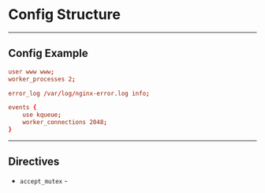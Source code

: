 # Config Structure
***
## Config Example
``` conf
user www www;
worker_processes 2;

error_log /var/log/nginx-error.log info;

events {
    use kqueue;
    worker_connections 2048;
}
```
***
## Directives
- `accept_mutex` - 